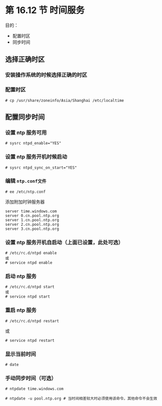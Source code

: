 # 第 16.12 节 时间服务

&#x20;目的：

- 配置时区
- 同步时间

## 选择正确时区

### 安装操作系统的时候选择正确的时区

### 配置时区

```shell-session
# cp /usr/share/zoneinfo/Asia/Shanghai /etc/localtime
```

## 配置同步时间

### 设置 ntp 服务可用

```shell-session
# sysrc ntpd_enable="YES"
```

### 设置 ntp 服务开机时候启动

```shell-session
# sysrc ntpd_sync_on_start="YES"
```

### 编辑 `ntp.conf文件`

```shell-session
# ee /etc/ntp.conf
```

添加附加时钟服务器

```shell-session
server time.windows.com
server 0.cn.pool.ntp.org
server 1.cn.pool.ntp.org
server 2.cn.pool.ntp.org
server 3.cn.pool.ntp.org
```

### 设置 ntp 服务开机自启动（上面已设置，此处可选）

```shell-session
# /etc/rc.d/ntpd enable
或
# service ntpd enable
```

### 启动 ntp 服务

```shell-session
# /etc/rc.d/ntpd start
或
# service ntpd start
```

### 重启 ntp 服务

```shell-session
# /etc/rc.d/ntpd restart
```

或

```shell-session
# service ntpd restart
```

### 显示当前时间

```shell-session
# date
```

### 手动同步时间（可选）

```shell-session
# ntpdate time.windows.com
```
```shell-session
# ntpdate -u pool.ntp.org # 当时间相差较大时必须使用该命令，其他命令不会生效
```
